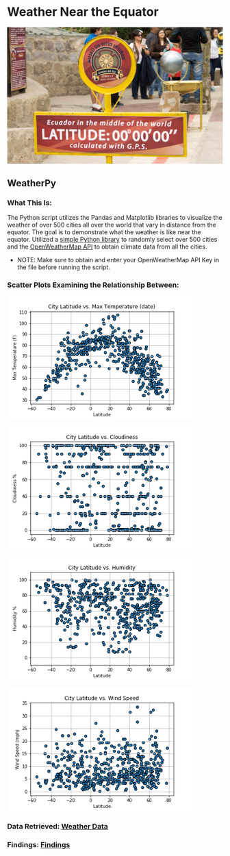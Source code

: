 # Weather Near the Equator 

![Equator](images/equatorsign.png)

## WeatherPy

### What This Is:
The Python script utilizes the Pandas and Matplotlib libraries to visualize the weather of over 500 cities all over the world that vary in distance from the equator. The goal is to demonstrate what the weather is like near the equator. Utilized a [simple Python library](https://pypi.python.org/pypi/citipy) to randomly select over 500 cities and the [OpenWeatherMap API](https://openweathermap.org/api) to obtain climate data from all the cities.

* NOTE: Make sure to obtain and enter your OpenWeatherMap API Key in the [](api_keys.py) file before running the script.

### Scatter Plots Examining the Relationship Between:

![Latitude vs. Temp](images/latvstemp.png)

![Latitude vs. Cloudiness](images/latvscloudiness.png)

![Latitude vs. Humidity](images/latvshumidity.png)

![Latitude vs. Wind Speed](images/latvswindspeed.png)

### Data Retrieved: [Weather Data](output_data/cities.csv)

### Findings: [Findings](findings.txt)
